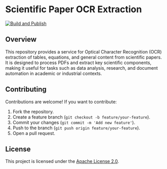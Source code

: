 
# Scientific Paper OCR Extraction

[![Build and Publish](https://github.com/DARPA-ASKEM/service-template/actions/workflows/publish.yaml/badge.svg?event=push)](https://github.com/DARPA-ASKEM/service-template/actions/workflows/publish.yaml)

## Overview

This repository provides a service for Optical Character Recognition (OCR) extraction of tables, equations, and general content from scientific papers. It is designed to process PDFs and extract key scientific components, making it useful for tasks such as data analysis, research, and document automation in academic or industrial contexts.


## Contributing

Contributions are welcome! If you want to contribute:

1. Fork the repository.
2. Create a feature branch (`git checkout -b feature/your-feature`).
3. Commit your changes (`git commit -m 'Add new feature'`).
4. Push to the branch (`git push origin feature/your-feature`).
5. Open a pull request.

## License

This project is licensed under the [Apache License 2.0](LICENSE).
